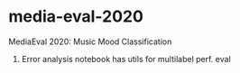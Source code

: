 # media-eval-2020
MediaEval 2020: Music Mood Classification


1. Error analysis notebook has utils for multilabel perf. eval
